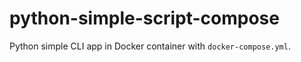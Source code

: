 # python-simple-script-compose
Python simple CLI app in Docker container with `docker-compose.yml`.
